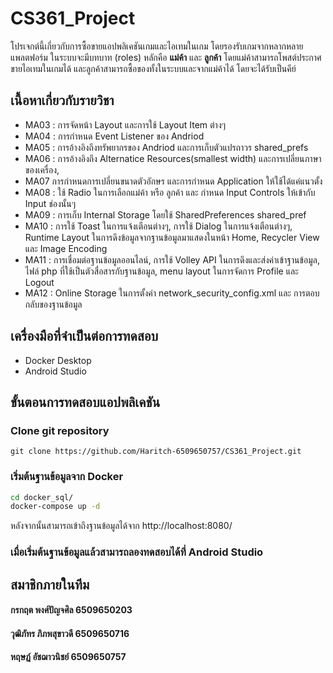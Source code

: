 # CS361_Project
โปรเจกต์นี้เกี่ยวกับการซื้อขายแอปพลิเคชันเกมและไอเทมในเกม โดยรองรับเกมจากหลากหลายแพลตฟอร์ม ในระบบจะมีบทบาท (roles) หลักคือ **แม่ค้า** และ **ลูกค้า** โดยแม่ค้าสามารถโพสต์ประกาศขายไอเทมในเกมได้ และลูกค้าสามารถซื้อของทั้งในระบบและจากแม่ค้าได้ โดยจะได้รับเป็นคีย์
## เนื้อหาเกี่ยวกับรายวิชา
- MA03 : การจัดหน้า Layout และการใช้ Layout Item ต่างๆ
- MA04 : การกำหนด Event Listener ของ Andriod
- MA05 : การอ้างอิงถึงทรัพยากรของ Andriod และการเก็บตัวแปรถาวร shared_prefs
- MA06 : การอ้างอิงถึง Alternatice Resources(smallest width) และการเปลี่ยนภาษาของเครื่อง, 
- MA07 การกำหนดการเปลี่ยนขนาดตัวอักษร และการกำหนด Application ให้ใช้ได้แค่แนวตั้ง
- MA08 : ใช้ Radio ในการเลือกแม่ค้า หรือ ลูกค้า และ กำหนด Input Controls ให้เข้ากับ Input ช่องนั้นๆ
- MA09 : การเก็บ Internal Storage โดยใช้ SharedPreferences shared_pref
- MA10 : การใช้ Toast ในการแจ้งเตือนต่างๆ, การใช้ Dialog ในการแจ้งเตือนต่างๆ, Runtime Layout ในการดึงข้อมูลจากฐานข้อมูลมาแสดงในหน้า Home, Recycler View และ Image Encoding
- MA11  : การเชื่อมต่อฐานข้อมูลออนไลน์, การใช้ Volley API ในการดึงและส่งค่าเข้าฐานข้อมูล, ไฟล์ php ที่ใช้เป็นตัวสื่อสารกับฐานข้อมูล, menu layout ในการจัดการ Profile และ Logout
- MA12 : Online Storage ในการตั้งค่า network_security_config.xml และ การตอบกลับของฐานข้อมูล
## เครื่องมือที่จำเป็นต่อการทดสอบ
- Docker Desktop
- Android Studio
## ขั้นตอนการทดสอบแอปพลิเคชัน
### Clone git repository
```git clone https://github.com/Haritch-6509650757/CS361_Project.git ```
### เริ่มต้นฐานข้อมูลจาก Docker
```bash 
cd docker_sql/
docker-compose up -d
```
หลังจากนั้นสามารถเข้าถึงฐานข้อมูลได้จาก http://localhost:8080/
### เมื่อเริ่มต้นฐานข้อมูลแล้วสามารถลองทดสอบได้ที่ Android Studio

## สมาชิกภายในทีม
#### กรกฤต พงศ์ปัญจศิล 6509650203 
#### วุฒิภัทร ภิภพสุขาวดี 6509650716 
#### หฤษฎ์ อัชฌาวนิชย์ 6509650757
